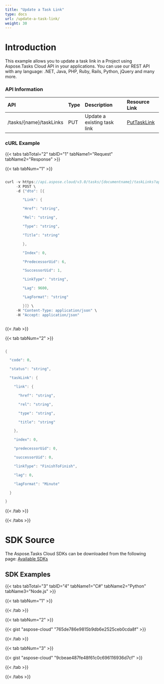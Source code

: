 ```yaml
---
title: "Update a Task Link"
type: docs
url: /update-a-task-link/
weight: 30
---
```


# **Introduction**
This example allows you to update a task link in a Project using Aspose.Tasks Cloud API in your applications. You can use our REST API with any language: .NET, Java, PHP, Ruby, Rails, Python, jQuery and many more.
### **API Information**

|**API**|**Type**|**Description**|**Resource Link**|
| :- | :- | :- | :- |
|/tasks/{name}/taskLinks|PUT|Update a existing task link|[PutTaskLink](https://apireference.aspose.cloud/tasks/#/TasksTaskLinks/PutTaskLink)|
### **cURL Example**
{{< tabs tabTotal="2" tabID="1" tabName1="Request" tabName2="Response" >}}

{{< tab tabNum="1" >}}

```java

curl -v https://api.aspose.cloud/v3.0/tasks/{documentname}/taskLinks?appsid=xxxx&signature=xxxx \
     -X POST \
	 -d {"dto": [{

  		"Link": {

    	"Href": "string",

    	"Rel": "string",

    	"Type": "string",

    	"Title": "string"

  		},

  		"Index": 0,

  		"PredecessorUid": 6,

  		"SuccessorUid": 1,

  		"LinkType": "string",

  		"Lag": 9600,

  		"LagFormat": "string"

		}]} \
	 -H "Content-Type: application/json" \
     -H "Accept: application/json"  



```

{{< /tab >}}

{{< tab tabNum="2" >}}

```java

{

  "code": 0,

  "status": "string",

  "taskLink": {

    "link": {

      "href": "string",

      "rel": "string",

      "type": "string",

      "title": "string"

    },

    "index": 0,

    "predecessorUid": 0,

    "successorUid": 0,

    "linkType": "FinishToFinish",

    "lag": 0,

    "lagFormat": "Minute"

  }

}

```

{{< /tab >}}

{{< /tabs >}}
# **SDK Source**
The Aspose.Tasks Cloud SDKs can be downloaded from the following page: [Available SDKs](/available-sdks/)
## **SDK Examples**
{{< tabs tabTotal="3" tabID="4" tabName1="C#" tabName2="Python" tabName3="Node.js" >}}

{{< tab tabNum="1" >}}



{{< /tab >}}

{{< tab tabNum="2" >}}

{{< gist "aspose-cloud" "765de786e9815b9db6e2525ceb0cda8f" >}}

{{< /tab >}}

{{< tab tabNum="3" >}}

{{< gist "aspose-cloud" "9cbeae487fe48f61c0c696116936d7cf" >}}

{{< /tab >}}

{{< /tabs >}}
